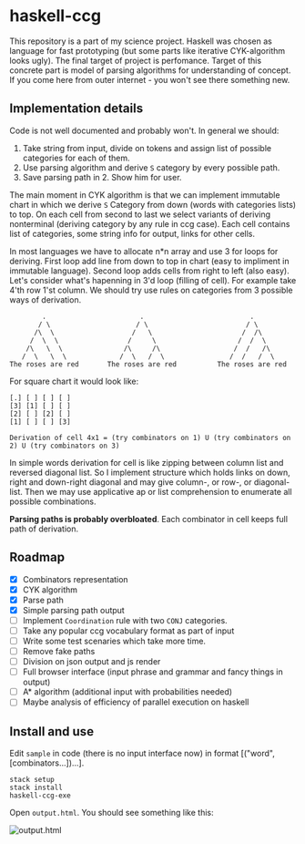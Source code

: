 # haskell-ccg

This repository is a part of my science project. Haskell was chosen as language for fast prototyping 
(but some parts like iterative CYK-algorithm looks ugly). The final target of project is perfomance. Target of this concrete 
part is model of parsing algorithms for understanding of concept. If you come here from outer internet - you won't 
see there something new.

## Implementation details

Code is not well documented and probably won't. In general we should:

1. Take string from input, divide on tokens and assign list of possible categories for each of them.
2. Use parsing algorithm and derive `S` category by every possible path.
3. Save parsing path in 2. Show him for user.

The main moment in CYK algorithm is that we can implement immutable chart
in which we derive `S` Category from down (words with categories lists) to top. On each cell from second to last we select 
variants of deriving nonterminal (deriving category by any rule in ccg case). Each cell contains list of categories, 
some string info for output, links for other cells.

In most languages we have to allocate n*n array and use 3 for loops for deriving. 
First loop add line from down to top in chart (easy to impliment in immutable language).
Second loop adds cells from right to left (also easy). Let's consider what's hapenning in 3'd loop (filling of cell).
For example take 4'th row 1'st column. We should try use rules on categories from 3 possible ways of derivation. 

```
        .                       .                          .
       / \                     / \                        / \
      /\  \                   /   \                      /  /\
     /  \  \                 /     \                    /  /  \
    /\   \  \               /\     /\                  /  /   /\
   /  \   \  \             /  \   /  \                /  /   /  \
The roses are red       The roses are red          The roses are red
```

For square chart it would look like:

```
[.] [ ] [ ] [ ] 
[3] [1] [ ] [ ] 
[2] [ ] [2] [ ] 
[1] [ ] [ ] [3] 

Derivation of cell 4x1 = (try combinators on 1) U (try combinators on 2) U (try combinators on 3)
```

In simple words derivation for cell is like zipping between column list and reversed diagonal list. So I implement 
structure which holds links on down, right and down-right diagonal and may give column-, or row-, or diagonal-list.
Then we may use applicative ap or list comprehension to enumerate all possible combinations.

**Parsing paths is probably overbloated**. Each combinator in cell keeps full path of derivation.

## Roadmap

- [x] Combinators representation
- [x] CYK algorithm
- [x] Parse path
- [x] Simple parsing path output
- [ ] Implement `Coordination` rule with two `CONJ` categories. 
- [ ] Take any popular ccg vocabulary format as part of input
- [ ] Write some test scenaries which take more time.
- [ ] Remove fake paths
- [ ] Division on json output and js render 
- [ ] Full browser interface (input phrase and grammar and fancy things in output)
- [ ] A* algorithm (additional input with probabilities needed)
- [ ] Maybe analysis of efficiency of parallel execution on haskell

## Install and use

Edit `sample` in code (there is no input interface now) in format [("word", [combinators...])...].

```
stack setup
stack install
haskell-ccg-exe
```

Open `output.html`. You should see something like this:

![output.html](http://i.imgur.com/6qbnmCk.png?1)
